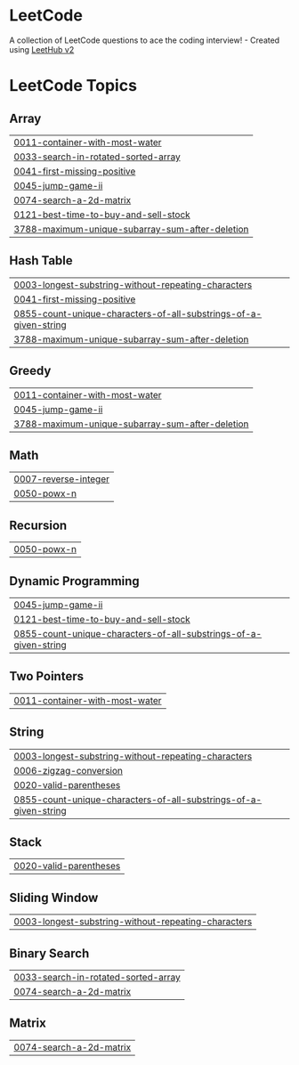 # LeetCode
A collection of LeetCode questions to ace the coding interview! - Created using [LeetHub v2](https://github.com/arunbhardwaj/LeetHub-2.0)

<!---LeetCode Topics Start-->
# LeetCode Topics
## Array
|  |
| ------- |
| [0011-container-with-most-water](https://github.com/Mitul39/LeetCode/tree/master/0011-container-with-most-water) |
| [0033-search-in-rotated-sorted-array](https://github.com/Mitul39/LeetCode/tree/master/0033-search-in-rotated-sorted-array) |
| [0041-first-missing-positive](https://github.com/Mitul39/LeetCode/tree/master/0041-first-missing-positive) |
| [0045-jump-game-ii](https://github.com/Mitul39/LeetCode/tree/master/0045-jump-game-ii) |
| [0074-search-a-2d-matrix](https://github.com/Mitul39/LeetCode/tree/master/0074-search-a-2d-matrix) |
| [0121-best-time-to-buy-and-sell-stock](https://github.com/Mitul39/LeetCode/tree/master/0121-best-time-to-buy-and-sell-stock) |
| [3788-maximum-unique-subarray-sum-after-deletion](https://github.com/Mitul39/LeetCode/tree/master/3788-maximum-unique-subarray-sum-after-deletion) |
## Hash Table
|  |
| ------- |
| [0003-longest-substring-without-repeating-characters](https://github.com/Mitul39/LeetCode/tree/master/0003-longest-substring-without-repeating-characters) |
| [0041-first-missing-positive](https://github.com/Mitul39/LeetCode/tree/master/0041-first-missing-positive) |
| [0855-count-unique-characters-of-all-substrings-of-a-given-string](https://github.com/Mitul39/LeetCode/tree/master/0855-count-unique-characters-of-all-substrings-of-a-given-string) |
| [3788-maximum-unique-subarray-sum-after-deletion](https://github.com/Mitul39/LeetCode/tree/master/3788-maximum-unique-subarray-sum-after-deletion) |
## Greedy
|  |
| ------- |
| [0011-container-with-most-water](https://github.com/Mitul39/LeetCode/tree/master/0011-container-with-most-water) |
| [0045-jump-game-ii](https://github.com/Mitul39/LeetCode/tree/master/0045-jump-game-ii) |
| [3788-maximum-unique-subarray-sum-after-deletion](https://github.com/Mitul39/LeetCode/tree/master/3788-maximum-unique-subarray-sum-after-deletion) |
## Math
|  |
| ------- |
| [0007-reverse-integer](https://github.com/Mitul39/LeetCode/tree/master/0007-reverse-integer) |
| [0050-powx-n](https://github.com/Mitul39/LeetCode/tree/master/0050-powx-n) |
## Recursion
|  |
| ------- |
| [0050-powx-n](https://github.com/Mitul39/LeetCode/tree/master/0050-powx-n) |
## Dynamic Programming
|  |
| ------- |
| [0045-jump-game-ii](https://github.com/Mitul39/LeetCode/tree/master/0045-jump-game-ii) |
| [0121-best-time-to-buy-and-sell-stock](https://github.com/Mitul39/LeetCode/tree/master/0121-best-time-to-buy-and-sell-stock) |
| [0855-count-unique-characters-of-all-substrings-of-a-given-string](https://github.com/Mitul39/LeetCode/tree/master/0855-count-unique-characters-of-all-substrings-of-a-given-string) |
## Two Pointers
|  |
| ------- |
| [0011-container-with-most-water](https://github.com/Mitul39/LeetCode/tree/master/0011-container-with-most-water) |
## String
|  |
| ------- |
| [0003-longest-substring-without-repeating-characters](https://github.com/Mitul39/LeetCode/tree/master/0003-longest-substring-without-repeating-characters) |
| [0006-zigzag-conversion](https://github.com/Mitul39/LeetCode/tree/master/0006-zigzag-conversion) |
| [0020-valid-parentheses](https://github.com/Mitul39/LeetCode/tree/master/0020-valid-parentheses) |
| [0855-count-unique-characters-of-all-substrings-of-a-given-string](https://github.com/Mitul39/LeetCode/tree/master/0855-count-unique-characters-of-all-substrings-of-a-given-string) |
## Stack
|  |
| ------- |
| [0020-valid-parentheses](https://github.com/Mitul39/LeetCode/tree/master/0020-valid-parentheses) |
## Sliding Window
|  |
| ------- |
| [0003-longest-substring-without-repeating-characters](https://github.com/Mitul39/LeetCode/tree/master/0003-longest-substring-without-repeating-characters) |
## Binary Search
|  |
| ------- |
| [0033-search-in-rotated-sorted-array](https://github.com/Mitul39/LeetCode/tree/master/0033-search-in-rotated-sorted-array) |
| [0074-search-a-2d-matrix](https://github.com/Mitul39/LeetCode/tree/master/0074-search-a-2d-matrix) |
## Matrix
|  |
| ------- |
| [0074-search-a-2d-matrix](https://github.com/Mitul39/LeetCode/tree/master/0074-search-a-2d-matrix) |
<!---LeetCode Topics End-->